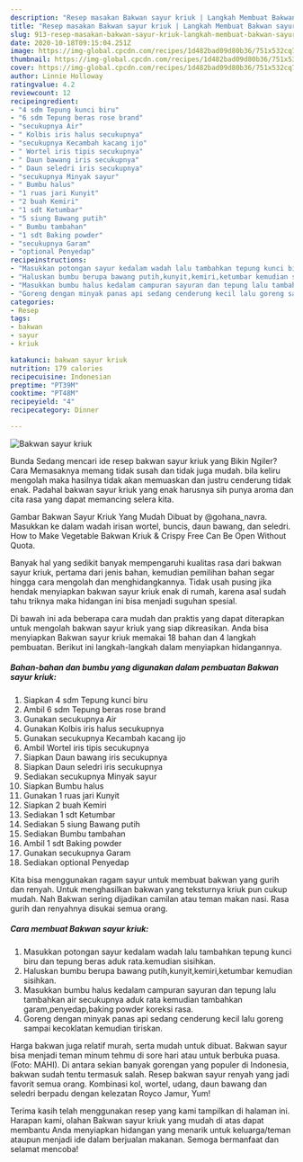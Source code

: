 ```yaml
---
description: "Resep masakan Bakwan sayur kriuk | Langkah Membuat Bakwan sayur kriuk Yang Enak Dan Mudah"
title: "Resep masakan Bakwan sayur kriuk | Langkah Membuat Bakwan sayur kriuk Yang Enak Dan Mudah"
slug: 913-resep-masakan-bakwan-sayur-kriuk-langkah-membuat-bakwan-sayur-kriuk-yang-enak-dan-mudah
date: 2020-10-18T09:15:04.251Z
image: https://img-global.cpcdn.com/recipes/1d482bad09d80b36/751x532cq70/bakwan-sayur-kriuk-foto-resep-utama.jpg
thumbnail: https://img-global.cpcdn.com/recipes/1d482bad09d80b36/751x532cq70/bakwan-sayur-kriuk-foto-resep-utama.jpg
cover: https://img-global.cpcdn.com/recipes/1d482bad09d80b36/751x532cq70/bakwan-sayur-kriuk-foto-resep-utama.jpg
author: Linnie Holloway
ratingvalue: 4.2
reviewcount: 12
recipeingredient:
- "4 sdm Tepung kunci biru"
- "6 sdm Tepung beras rose brand"
- "secukupnya Air"
- " Kolbis iris halus secukupnya"
- "secukupnya Kecambah kacang ijo"
- " Wortel iris tipis secukupnya"
- " Daun bawang iris secukupnya"
- " Daun seledri iris secukupnya"
- "secukupnya Minyak sayur"
- " Bumbu halus"
- "1 ruas jari Kunyit"
- "2 buah Kemiri"
- "1 sdt Ketumbar"
- "5 siung Bawang putih"
- " Bumbu tambahan"
- "1 sdt Baking powder"
- "secukupnya Garam"
- "optional Penyedap"
recipeinstructions:
- "Masukkan potongan sayur kedalam wadah lalu tambahkan tepung kunci biru dan tepung beras aduk rata.kemudian sisihkan."
- "Haluskan bumbu berupa bawang putih,kunyit,kemiri,ketumbar kemudian sisihkan."
- "Masukkan bumbu halus kedalam campuran sayuran dan tepung lalu tambahkan air secukupnya aduk rata kemudian tambahkan garam,penyedap,baking powder koreksi rasa."
- "Goreng dengan minyak panas api sedang cenderung kecil lalu goreng sampai kecoklatan kemudian tiriskan."
categories:
- Resep
tags:
- bakwan
- sayur
- kriuk

katakunci: bakwan sayur kriuk 
nutrition: 179 calories
recipecuisine: Indonesian
preptime: "PT39M"
cooktime: "PT48M"
recipeyield: "4"
recipecategory: Dinner

---
```



![Bakwan sayur kriuk](https://img-global.cpcdn.com/recipes/1d482bad09d80b36/751x532cq70/bakwan-sayur-kriuk-foto-resep-utama.jpg)

Bunda Sedang mencari ide resep bakwan sayur kriuk yang Bikin Ngiler? Cara Memasaknya memang tidak susah dan tidak juga mudah. bila keliru mengolah maka hasilnya tidak akan memuaskan dan justru cenderung tidak enak. Padahal bakwan sayur kriuk yang enak harusnya sih punya aroma dan cita rasa yang dapat memancing selera kita.

Gambar Bakwan Sayur Kriuk Yang Mudah Dibuat by @gohana_navra. Masukkan ke dalam wadah irisan wortel, buncis, daun bawang, dan seledri. How to Make Vegetable Bakwan Kriuk &amp; Crispy Free Can Be Open Without Quota.

Banyak hal yang sedikit banyak mempengaruhi kualitas rasa dari bakwan sayur kriuk, pertama dari jenis bahan, kemudian pemilihan bahan segar hingga cara mengolah dan menghidangkannya. Tidak usah pusing jika hendak menyiapkan bakwan sayur kriuk enak di rumah, karena asal sudah tahu triknya maka hidangan ini bisa menjadi suguhan spesial.


Di bawah ini ada beberapa cara mudah dan praktis yang dapat diterapkan untuk mengolah bakwan sayur kriuk yang siap dikreasikan. Anda bisa menyiapkan Bakwan sayur kriuk memakai 18 bahan dan 4 langkah pembuatan. Berikut ini langkah-langkah dalam menyiapkan hidangannya.

<!--inarticleads1-->

##### Bahan-bahan dan bumbu yang digunakan dalam pembuatan Bakwan sayur kriuk:

1. Siapkan 4 sdm Tepung kunci biru
1. Ambil 6 sdm Tepung beras rose brand
1. Gunakan secukupnya Air
1. Gunakan  Kolbis iris halus secukupnya
1. Gunakan secukupnya Kecambah kacang ijo
1. Ambil  Wortel iris tipis secukupnya
1. Siapkan  Daun bawang iris secukupnya
1. Siapkan  Daun seledri iris secukupnya
1. Sediakan secukupnya Minyak sayur
1. Siapkan  Bumbu halus
1. Gunakan 1 ruas jari Kunyit
1. Siapkan 2 buah Kemiri
1. Sediakan 1 sdt Ketumbar
1. Sediakan 5 siung Bawang putih
1. Sediakan  Bumbu tambahan
1. Ambil 1 sdt Baking powder
1. Gunakan secukupnya Garam
1. Sediakan optional Penyedap


Kita bisa menggunakan ragam sayur untuk membuat bakwan yang gurih dan renyah. Untuk menghasilkan bakwan yang teksturnya kriuk pun cukup mudah. Nah Bakwan sering dijadikan camilan atau teman makan nasi. Rasa gurih dan renyahnya disukai semua orang. 

<!--inarticleads2-->

##### Cara membuat Bakwan sayur kriuk:

1. Masukkan potongan sayur kedalam wadah lalu tambahkan tepung kunci biru dan tepung beras aduk rata.kemudian sisihkan.
1. Haluskan bumbu berupa bawang putih,kunyit,kemiri,ketumbar kemudian sisihkan.
1. Masukkan bumbu halus kedalam campuran sayuran dan tepung lalu tambahkan air secukupnya aduk rata kemudian tambahkan garam,penyedap,baking powder koreksi rasa.
1. Goreng dengan minyak panas api sedang cenderung kecil lalu goreng sampai kecoklatan kemudian tiriskan.


Harga bakwan juga relatif murah, serta mudah untuk dibuat. Bakwan sayur bisa menjadi teman minum tehmu di sore hari atau untuk berbuka puasa. (Foto: MAHI). Di antara sekian banyak gorengan yang populer di Indonesia, bakwan sudah tentu termasuk salah. Resep bakwan sayur renyah yang jadi favorit semua orang. Kombinasi kol, wortel, udang, daun bawang dan seledri berpadu dengan kelezatan Royco Jamur, Yum! 

Terima kasih telah menggunakan resep yang kami tampilkan di halaman ini. Harapan kami, olahan Bakwan sayur kriuk yang mudah di atas dapat membantu Anda menyiapkan hidangan yang menarik untuk keluarga/teman ataupun menjadi ide dalam berjualan makanan. Semoga bermanfaat dan selamat mencoba!
